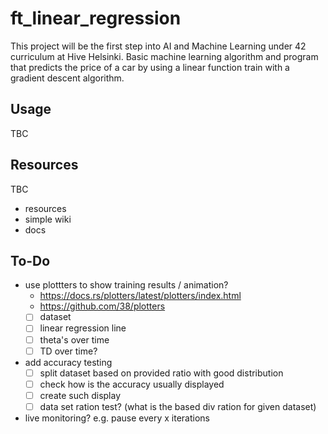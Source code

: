 # ft_linear_regression
This project will be the first step into AI and Machine Learning under 42 curriculum at Hive Helsinki. Basic machine learning algorithm and program that predicts the price of a car by using a linear function train with a gradient descent algorithm.

## Usage
TBC

## Resources
TBC
- resources
- simple wiki
- docs

## To-Do
- use plottters to show training results / animation?
    - https://docs.rs/plotters/latest/plotters/index.html
    - https://github.com/38/plotters
	- [ ] dataset
	- [ ] linear regression line
	- [ ] theta's over time
	- [ ] TD over time?

- add accuracy testing
	- [ ] split dataset based on provided ratio with good distribution
	- [ ] check how is the accuracy usually displayed
	- [ ] create such display
	- [ ] data set ration test? (what is the based div ration for given dataset)

- live monitoring? e.g. pause every x iterations